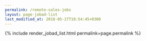 ```yaml
---
permalink: /remote-sales-jobs
layout: page-jobad-list
last_modified_at: 2018-05-27T10:54:45+0300
---
```

{% include render_jobad_list.html permalink=page.permalink %}
